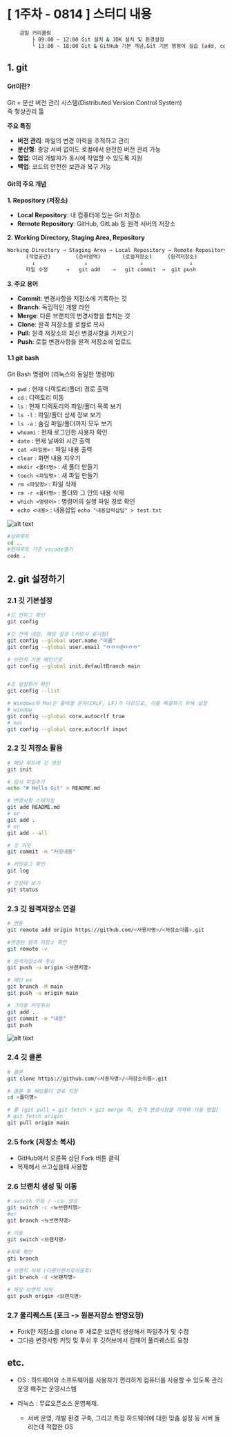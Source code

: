# [ 1주차 - 0814 ] 스터디 내용

```bash
    금일 커리큘럼
        ├ 09:00 ~ 12:00 Git 설치 & JDK 설치 및 환경설정
        └ 13:00 ~ 18:00 Git & GitHub 기본 개념,Git 기본 명령어 실습 (add, commit, push)
```


## 1. git

#### Git이란?
Git = 분산 버전 관리 시스템(Distributed Version Control System)
<br> 즉 형상관리 툴

**주요 특징**
- **버전 관리**: 파일의 변경 이력을 추적하고 관리
- **분산형**: 중앙 서버 없이도 로컬에서 완전한 버전 관리 가능
- **협업**: 여러 개발자가 동시에 작업할 수 있도록 지원
- **백업**: 코드의 안전한 보관과 복구 가능

#### Git의 주요 개념

**1. Repository (저장소)**
- **Local Repository**: 내 컴퓨터에 있는 Git 저장소
- **Remote Repository**: GitHub, GitLab 등 원격 서버의 저장소

**2. Working Directory, Staging Area, Repository**

```bash
Working Directory → Staging Area → Local Repository → Remote Repository
      (작업공간)        (준비영역)       (로컬저장소)     (원격저장소)
        ↓                ↓                 ↓               ↓
      파일 수정      →   git add    →   git commit  →  git push
```

**3. 주요 용어**
- **Commit**: 변경사항을 저장소에 기록하는 것
- **Branch**: 독립적인 개발 라인
- **Merge**: 다른 브랜치의 변경사항을 합치는 것
- **Clone**: 원격 저장소를 로컬로 복사
- **Pull**: 원격 저장소의 최신 변경사항을 가져오기
- **Push**: 로컬 변경사항을 원격 저장소에 업로드



#### 1.1 git bash

Git Bash 명령어 (리눅스와 동일한 명령어)

* ```pwd``` : 현재 디렉토리(폴더) 경로 출력
* ```cd``` : 디렉토리 이동
* ```ls``` : 현재 디렉토리의 파일/폴더 목록 보기
* ```ls -l``` : 파일/폴더 상세 정보 보기
* ```ls -a``` : 숨김 파일/폴더까지 모두 보기
* ```whoami``` : 현재 로그인한 사용자 확인
* ```date``` : 현재 날짜와 시간 출력
* ```cat <파일명>``` : 파일 내용 출력
* ```clear``` : 화면 내용 지우기
* ```mkdir <폴더명>``` : 새 폴더 만들기
* ```touch <파일명>``` : 새 파일 만들기
* ```rm <파일명>``` : 파일 삭제
* ```rm -r <폴더명>``` : 폴더와 그 안의 내용 삭제
* ```which <명령어>``` : 명령어의 실행 파일 경로 확인
* ```echo <내용>``` : 내용삽입 ```echo "내용입력삽입" > test.txt```

![alt text](../../../assets/img/0814_img_01.png)

```bash
#상위루트
cd ..
#현재루트 기준 vscode열기
code .
```


## 2. git 설정하기

### 2.1 깃 기본설정
```bash
#깃 컨피그 확인
git config

#깃 전역 네임, 메일 설정 (커밋시 표시됨)
git config --global user.name "이름"
git config --global user.email "ㅁㅁㅁ@ㅁㅁㅁ"

# 브런치 기본 메인으로
git config --global init.defaultBranch main


#깃 설정한거 확인
git config --list

# Windows와 Mac은 줄바꿈 문자(CRLF, LF)가 다르므로, 이를 해결하기 위해 설정
# window
git config --global core.autocrlf true
# mac
git config --global core.autocrlf input
```

### 2.2 깃 저장소 활용
```bash
# 해당 루트에 깃 생성
git init

# 임시 파일추가
echo "# Hello Git" > README.md

# 변경사항 스테이징
git add README.md
# or
git add .
# or
git add --all

# 깃 커밋
git commit -m "커밋내용"

# 커밋로그 확인
git log

# 깃상태 보기
git status
```


### 2.3 깃 원격저장소 연결
```bash
# 연동
git remote add origin https://github.com/<사용자명>/<저장소이름>.git

#연결된 원격 저장소 확인
git remote -v

# 원격저장소에 푸쉬
git push -u origin <브랜치명>

# 메인 ex
git branch -M main
git push -u origin main

# 그이후 커밋푸쉬
git add .
git commit -m "내용"
git push
```
![alt text](../../../assets/img/0814_img_02.png)

### 2.4 깃 클론
```bash
# 클론
git clone https://github.com/<사용자명>/<저장소이름>.git

# 클론 후 해당폴더 경로 지정
cd <폴더명>

# 풀 (git pull = git fetch + git merge 즉, 원격 변경사항을 가져와 자동 병합)
# git fetch origin
git pull origin main
```

### 2.5 fork (저장소 복사)

* GitHub에서 오른쪽 상단 Fork 버튼 클릭
* 복제해서 쓰고싶을때 사용함


### 2.6 브랜치 생성 및 이동
```bash
# swicth 이동 / -c는 생성
git switch -c <뉴브랜치명>
#or
git branch <뉴브랜치명>

# 이동
git switch <브랜치명>

#목록 확인
gti branch

# 브랜치 삭제 (다른브랜치로이동후)
git branch -d <브랜치명>

# 해당 브랜치 커밋
git push origin <브랜치명>
```


### 2.7 풀리퀘스트 (포크 -> 원본저장소 반영요청)
* Fork한 저장소를 clone 후 새로운 브랜치 생성해서 파일추가 및 수정
* 그다음 변경사항 커밋 및 푸쉬 후 깃허브에서 컴페어 풀리퀘스트 요청



## etc.

* OS : 하드웨어와 소프트웨어를 사용자가 편리하게 컴퓨터를 사용할 수 있도록 관리운영 해주는 운영시스템

* 리눅스 : 무료오픈소스 운영체제. 
    - 서버 운영, 개발 환경 구축, 그리고 특정 하드웨어에 대한 맞춤 설정 등 서버 돌리는데 적합한 OS